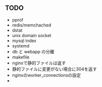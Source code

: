 ## TODO
- pprof
- redis/memchached
- dstat
- unix domain socket
- mysql index
- systemd
- db と webapp の分離
- makefile
- nginxで静的ファイルは返す
- 静的ファイルに変更がない場合に304を返す
- nginxのworker_connectionsの設定
- 